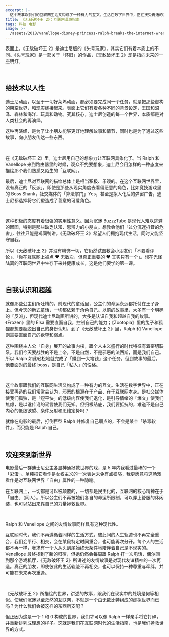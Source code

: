 ```yaml
---
excerpt: |-
  这个故事跟我们的互联网生活又构成了一种有力的互文。生活在数字世界中，正在接受再造的我们常常会认为，邪恶的根源在于产品、在于互联网本身。是社交媒体使我们孤独，是「短平快」的低级内容使我们退化，是引导情绪的「爆文」使我们焦虑，是以讹传讹的谣言使我们无知。但归根结底，我们要抵抗的，难道不是自己内心的低级欲望、条件反射和思维定势吗？
title: 《无敌破坏王 2》：互联网漫游指南
tags: 科技 电影
image: >-
  /assets/2018/vanellope-disney-princess-ralph-breaks-the-internet-wreck-it-ralph-2-movie-2018-s7413.jpg
---
```


表面上，《无敌破坏王 2》是迪士尼版的《头号玩家》，其实它们有着本质上的不同。《头号玩家》是一部关于「怀旧」的作品，《无敌破坏王 2》却是指向未来的一座明灯。

<br>

## 给技术以人性

迪士尼动画，以至于一切好莱坞动画，都必须要完成同一个任务，就是把那些虚构的架空世界，和现实嫁接起来。表面上它们有着各种不同的背景设定，王国和沼泽、森林和海洋、玩具和动物。究其核心，迪士尼创造的每一个世界，本质都是对人类社会的再演绎。

这种再演绎，是为了让小朋友能够更好地理解故事和情节，同时也是为了通过这些故事，向小朋友传达一些东西。

<br>

在《无敌破坏王 2》里，迪士尼用自己的想象力让互联网具象化了。当 Ralph 和 Vanellope 来到路由器里的时候，观众不免要想象，迪士尼会用怎样的一种态度来描绘那个我们熟悉又陌生的「互联网」。

最后，迪士尼对互联网的描绘总体上是相当积极、乐观的。在这个互联网世界里，没有真正的「反派」，即使是那些从现实角度去看偏恶意的角色，比如竞技游戏里的 Boss Shank，社交媒体的「算法掌门」Yes，甚至是拟人化后的弹窗广告，迪士尼都选择将它们塑造成了善意的可爱角色。

<br>

这种积极的态度有着很强的实用性意义。因为沉迷 BuzzzTube 是现代人难以逃避的囹圄，特别是那些缺乏认知、思辨力的小朋友。想教会他们「过分沉迷抖音的危害」，往往只能是鸡同鸭讲。《无敌破坏王 2》希望人们拥抱现代生活，同时又能坚守自我。

所以《无敌破坏王 2》并没有粉饰一切，它仍然试图教会小朋友们「不要看评论」、「你在互联网上被点 ❤️ 无数次，但真正重要的 ❤️ 其实只有一个」。想在光怪陆离的互联网世界中生存下来并健康成长，这是他们要学的第一课。

<br>

## 自我认识和超越

就像那些公主们所吐槽的，前现代的童话里，公主们的命运永远都托付在王子身上。但今天的新式童话，一切都依赖于角色自己。以前的故事里，大多有一个明确的「反派」，但现代迪士尼动画所讲的，大多是认识自我和超越自我的故事。《Frozen》里的 Elsa 需要直面自我，控制自己的能力；《Zootopia》里的兔子和狐狸都想要超脱出自己的身份认知，到了《无敌破坏王 2》里，Ralph 和 Vanellope 则需要直面自己的欲望和弱点。

这种围绕主人公「自身」展开的故事内核，跟个人主义盛行的时代特征有着密切联系。我们今天要战胜的不是上帝，不是自然，不是邪恶的法西斯，而是我们自己。所以 Ralph 如此轻松地就完成了「赚到一大笔钱」这个任务，但到故事的最后，他要面对的最终 boss，是自己「粘人」的性格。

<br>

这个故事跟我们的互联网生活又构成了一种有力的互文。生活在数字世界中，正在接受再造的我们常常会认为，邪恶的根源在于产品、在于互联网本身。是社交媒体使我们孤独，是「短平快」的低级内容使我们退化，是引导情绪的「爆文」使我们焦虑，是以讹传讹的谣言使我们无知。但归根结底，我们要抵抗的，难道不是自己内心的低级欲望、条件反射和思维定势吗？

就像在电影的最后，打倒巨型 Ralph 并修复自己弱点的，不会是某个「杀毒软件」，而只能是 Ralph 自己。

<br>

## 欢迎来到新世界

电影最后一群迪士尼公主各显神通拯救世界的戏，是 5 年内我看过最棒的一个「彩蛋」。单纯把它看作是女权主义的一次表达未免有点狭隘，我更愿意将这场戏看作是对互联网世界「自由」属性的一种隐喻。

在互联网上，一切都是可以被颠覆的，一切都是民主化的，互联网的核心精神在于「自由」（同人）。所以公主们不再被她们各自的命运所限制，可以穿上舒服的休闲装，也可以站出来靠自己的力量拯救世界。

<br>

Ralph 和 Venellope 之间的友情故事同样具有这种现代性。

互联网时代，我们不再遵循着同样的生活方式，彼此间的人生轨迹也不再完全重合，我们会平行、相交，会在某段特定时间重合，也可能再次分开。每个人的生活都不再一样，奢求有一个人从头到尾始终无条件地陪伴着自己是不现实的。Venellope 最终找到了新的归宿，但她仍然会每周跟 Ralph 打一次电话，偶尔回到那个游戏机厅，《无敌破坏王 2》所讲述的友情故事是对现代友谊精神的一次再造。真正的朋友，即使彼此的生活轨迹不再相交，也可以保持一种尊重与牵绊，并可能在未来再次重逢。

<br>

《无敌破坏王 2》所描绘的世界，讲述的故事，跟我们在现实中的处境是何等相似。使我们沉迷以至茫然的互联网，不就是一个由无数比特组成的虚拟世界而已吗？为什么我们会被这样的东西所支配？

但正因为这是一个 1 和 0 构成的世界，我们才可以像 Ralph 一样亲手将它打碎，并重新排列成理想的样子。这就是我们在互联网时代的生活指南，也是我们拯救世界的方式。

